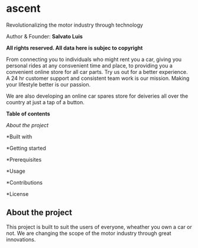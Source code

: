 # ascent
Revolutionalizing the motor industry through technology

Author & Founder: **Salvato Luis**

**All rights reserved. All data here is subjec to copyright**

From connecting you to individuals who might rent you a car, giving you personal rides at any consvenient time and place, to providing you a convenient online store for all car parts. Try us out for a better experience. A 24 hr customer support and consistent team work is our mission. Making your lifestyle better is our passion.

We are also developing an online car spares store for deiveries all over the country at just a tap of a button.

**Table of contents**

*About the project*

*Built with

*Getting started

*Prerequisites

*Usage

*Contributions

*License

## About the project

This project is built to suit the users of everyone, wheather you own a car or not. We are changing the scope of the motor industry through great innovations.
